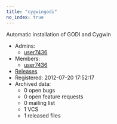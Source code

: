 ```yaml
---
title: "cygwingodi"
no_index: true
---
```


Automatic installation of GODI and Cygwin


* Admins:
  * [user7436](/users/user7436)
* Members:
  * [user7436](/users/user7436)
* [Releases](https://download.ocamlcore.org/cygwingodi)
* Registered: 2012-07-20 17:52:17
* Archived data:
  * 0 open bugs
  * 0 open feature requests
  * 0 mailing list
  * 1 VCS
  * 1 released files
